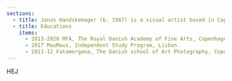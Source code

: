```yaml
---
sections:
  - title: Jonas Handskemager (b. 1987) is a visual artist based in Copenhagen.
  - title: Educations
    items:
      - 2013-2020 MFA, The Royal Danish Academy of Fine Arts, Copenhagen.
      - 2017 MauMaus, Independent Study Program, Lisbon.
      - 2011-12 Fatamorgana, The Danish school of Art Photography, Copenhagen.
---
```

<p>HEJ </p>